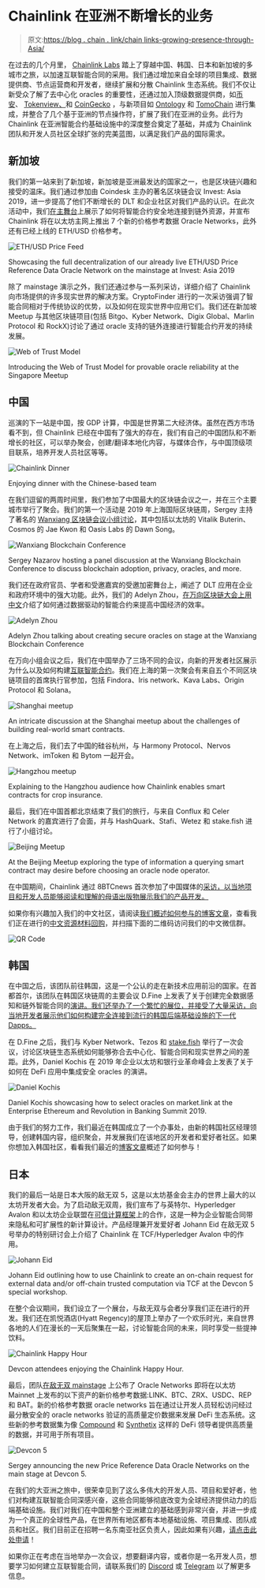 # Chainlink 在亚洲不断增长的业务

> 原文:[https://blog . chain . link/chain links-growing-presence-through-Asia/](https://blog.chain.link/chainlinks-growing-presence-throughout-asia/)

在过去的几个月里， [Chainlink Labs](https://chainlinklabs.com/) 踏上了穿越中国、韩国、日本和新加坡的多城市之旅，以加速互联智能合同的采用。我们通过增加来自全球的项目集成、数据提供商、节点运营商和开发者，继续扩展和分散 Chainlink 生态系统。我们不仅让新受众了解了去中心化 oracles 的重要性，还通过加入顶级数据提供商，如[币安](https://www.binance.com/en/blog/394373386380349440/Connecting-Binance-Data-to-NextGen-DeFi-Applications-Using-Chainlink-Oracles)、 [Tokenview、](https://medium.com/@420315991/tokenview-chainlink-bring-market-forecast-data-to-smart-contracts-c3e6bae02d80)和 [CoinGecko](https://blog.coingecko.com/coingecko-to-provide-cryptocurrency-market-data-for-chainlink/) ，与新项目如 [Ontology](https://medium.com/ontologynetwork/ontology-partners-with-chainlink-to-bring-data-driven-smart-contracts-to-backend-business-models-9744786691d4) 和 [TomoChain](https://medium.com/tomochain/tomochain-integrates-chainlink-oracles-to-deploy-data-driven-smart-contracts-3e07149a43d5) 进行集成，并整合了几个基于亚洲的节点操作符，扩展了我们在亚洲的业务。此行为 Chainlink 在亚洲智能合约基础设施中的深度整合奠定了基础，并成为 Chainlink 团队和开发人员社区全球扩张的完美蓝图，以满足我们产品的国际需求。

## 新加坡

我们的第一站来到了新加坡，新加坡是亚洲最发达的国家之一，也是区块链兴趣和接受的温床。我们通过参加由 Coindesk 主办的著名区块链会议 Invest: Asia 2019，进一步提高了他们不断增长的 DLT 和企业社区对我们产品的认识。在此次活动中，我们[在主舞台](https://www.youtube.com/watch?v=KTfME0M0og4)上展示了如何将智能合约安全地连接到链外资源，并宣布 Chainlink 将在以太坊主网上推出 7 个新的价格参考数据 Oracle Networks，此外还有已经上线的 ETH/USD 价格参考。

![ETH/USD Price Feed](../Images/9d204fd711c0b64f7d1024e8b80b4b6c.png)

<figcaption id="caption-attachment-516" class="wp-caption-text">Showcasing the full decentralization of our already live ETH/USD Price Reference Data Oracle Network on the mainstage at Invest: Asia 2019</figcaption>



除了 mainstage 演示之外，我们还通过参与一系列采访，详细介绍了 Chainlink 向市场提供的许多现实世界的解决方案。CryptoFinder 进行的一次采访强调了智能合同相对于传统协议的优势，以及如何在现实世界中应用它们。我们还在新加坡 Meetup 与其他区块链项目(包括 Bitgo、Kyber Network、Digix Global、Marlin Protocol 和 [](https://twitter.com/rockx_official) RockX)讨论了通过 oracle 支持的链外连接进行智能合约开发的持续发展。

![Web of Trust Model](../Images/615f4956b6c9520b67b4d1d9e84512e5.png)

<figcaption id="caption-attachment-517" class="wp-caption-text">Introducing the Web of Trust Model for provable oracle reliability at the Singapore Meetup</figcaption>



## 中国

巡演的下一站是中国，按 GDP 计算，中国是世界第二大经济体。虽然在西方市场看不到，但 Chainlink 已经在中国有了强大的存在，我们有自己的中国团队和不断增长的社区，可以举办聚会，创建/翻译本地化内容，与媒体合作，与中国顶级项目联系，培养开发人员社区等等。

![Chainlink Dinner](../Images/99a61f6f46affebe037b68f76884fae9.png)

<figcaption id="caption-attachment-518" class="wp-caption-text">Enjoying dinner with the Chinese-based team</figcaption>



在我们逗留的两周时间里，我们参加了中国最大的区块链会议之一，并在三个主要城市举行了聚会。我们的第一个活动是 2019 年上海国际区块链周，Sergey 主持了著名的 [Wanxiang 区块链会议小组讨论](https://www.youtube.com/watch?v=FdiJCvYfVHQ)，其中包括以太坊的 Vitalik Buterin、Cosmos 的 Jae Kwon 和 Oasis Labs 的 Dawn Song。

![Wanxiang Blockchain Conference](../Images/35fcdd64d209f8d43cc189f26b3c9433.png)

<figcaption id="caption-attachment-519" class="wp-caption-text">Sergey Nazarov hosting a panel discussion at the Wanxiang Blockchain Conference to discuss blockchain adoption, privacy, oracles, and more.</figcaption>



我们还在政府官员、学者和受邀嘉宾的受邀加密舞台上，阐述了 DLT 应用在企业和政府环境中的强大功能。此外，我们的 Adelyn Zhou，[在万向区块链大会上用中文](https://www.youtube.com/watch?v=hzvqbilDWAE&feature=youtu.be)介绍了如何通过数据驱动的智能合约来提高中国经济的效率。

![Adelyn Zhou](../Images/dcfb44027794234e1a0e862003fcc9bb.png)

<figcaption id="caption-attachment-520" class="wp-caption-text">Adelyn Zhou talking about creating secure oracles on stage at the Wanxiang Blockchain Conference</figcaption>



在万向小组会议之后，我们在中国举办了三场不同的会议，向新的开发者社区展示为什么以及如何构建[互联智能合约](https://blog.chain.link/hybrid-smart-contracts-explained/)。我们在上海的第一次聚会有来自五个不同区块链项目的首席执行官参加，包括 Findora、Iris network、Kava Labs、Origin Protocol 和 Solana。

![Shanghai meetup](../Images/19f112cd8b58dc54946bd131ffbe1fa1.png)

<figcaption id="caption-attachment-521" class="wp-caption-text">An intricate discussion at the Shanghai meetup about the challenges of building real-world smart contracts.</figcaption>



在上海之后，我们去了中国的硅谷杭州，与 Harmony Protocol、Nervos Network、imToken 和 Bytom 一起开会。

![Hangzhou meetup](../Images/12dd69e2fc1135e1d825581431c7f6de.png)

<figcaption id="caption-attachment-522" class="wp-caption-text">Explaining to the Hangzhou audience how Chainlink enables smart contracts for crop insurance.</figcaption>



最后，我们在中国首都北京结束了我们的旅行，与来自 Conflux 和 Celer Network 的嘉宾进行了会面，并与 HashQuark、Stafi、Wetez 和 stake.fish 进行了小组讨论。

![Beijing Meetup](../Images/4f11a6116e84f8c70cf705300b99fd9d.png)

<figcaption id="caption-attachment-523" class="wp-caption-text">At the Beijing Meetup exploring the type of information a querying smart contract may desire before choosing an oracle node operator.</figcaption>



在中国期间，Chainlink 通过 8BTCnews 首次参加了中国媒体的[采访，以当地项目和开发人员能够阅读和理解的母语出版物展示我们的产品开发。](https://www.8btc.com/video/485590)

如果你有兴趣加入我们的中文社区，请阅读[我们概述如何参与的博客文章](https://blog.chain.link/chainlink-chinese-communities/)，查看我们正在进行的[中文资源材料回购](https://github.com/vlyl/awesome-chainlink-cn/blob/master/README.md)，并扫描下面的二维码访问我们的中文微信群。

![QR Code](../Images/2f4702d34e98fdf98857662195242594.png)

## 韩国

在中国之后，该团队前往韩国，这是一个公认的走在新技术应用前沿的国家。在首都首尔，该团队在韩国区块链周的主要会议 D.Fine 上发表了关于创建完全数据感知和链外智能合同的[演讲。我们还举办了一个繁忙的展位，并接受了大量采访，向当地开发者展示他们如何构建完全连接到流行的韩国后端基础设施的下一代 Dapps。](https://www.youtube.com/watch?v=n-tRK5wdY_0)

在 D.Fine 之后，我们与 Kyber Network、Tezos 和 [stake.fish](https://medium.com/stakefish/stake-fish-is-now-a-chainlink-node-operator-8769c23017c8) 举行了一次会议，讨论区块链生态系统如何能够弥合去中心化、智能合同和现实世界之间的差距。此外，Daniel Kochis 在 2019 年企业以太坊和银行业革命峰会上发表了关于如何在 DeFi 应用中集成安全 oracles 的演讲。

![Daniel Kochis](../Images/ef8804909ba1b48c1d3ea35e7005f6d4.png)

<figcaption id="caption-attachment-525" class="wp-caption-text">Daniel Kochis showcasing how to select oracles on market.link at the Enterprise Ethereum and Revolution in Banking Summit 2019.</figcaption>



由于我们的努力工作，我们最近在韩国成立了一个办事处，由新的韩国社区经理领导，创建韩国内容，组织聚会，并发展我们在该地区的开发者和爱好者社区。如果你想加入韩国社区，看看我们最近的[博客文章](https://blog.chain.link/chainlink-korea-community/)概述了如何参与！

## 日本

我们的最后一站是日本大阪的敌无双 5，这是以太坊基金会主办的世界上最大的以太坊开发者大会。为了启动敌无双周，我们宣布了与英特尔、Hyperledger Avalon 和以太坊企业联盟在[可信计算框架](https://blog.chain.link/driving-demand-for-enterprise-smart-contracts-using-the-trusted-computation-framework-and-attested-oracles-via-chainlink/)上的合作，这是一种为企业智能合同带来隐私和可扩展性的新计算设计。产品经理兼开发爱好者 Johann Eid 在敌无双 5 号举办的特别研讨会上介绍了 Chainlink 在 TCF/Hyperledger Avalon 中的作用。

![Johann Eid](../Images/7327f27e2f37d53160bc7dfc779f98ae.png)

<figcaption id="caption-attachment-526" class="wp-caption-text">Johann Eid outlining how to use Chainlink to create an on-chain request for external data and/or off-chain trusted computation via TCF at the Devcon 5 special workshop.</figcaption>



在整个会议期间，我们设立了一个展台，与敌无双与会者分享我们正在进行的开发。我们还在凯悦酒店(Hyatt Regency)的屋顶上举办了一个欢乐时光，来自世界各地的人们在漫长的一天后聚集在一起，讨论智能合同的未来，同时享受一些提神饮料。

![Chainlink Happy Hour](../Images/4ba79d5ee1b20e19e0ea45679b87107c.png)

<figcaption id="caption-attachment-527" class="wp-caption-text">Devcon attendees enjoying the Chainlink Happy Hour.</figcaption>



最后，团队[在敌无双 mainstage](https://www.youtube.com/watch?v=eePZhhoNkY4) 上公布了 Oracle Networks 即将在以太坊 Mainnet 上发布的以下资产的新价格参考数据:LINK、BTC、ZRX、USDC、REP 和 BAT。新的价格参考数据 oracle networks 旨在通过让开发人员轻松访问经过最分散安全的 oracle networks 验证的高质量定价数据来发展 DeFi 生态系统。这些新的参考数据集为像 [Compound](https://twitter.com/compoundfinance) 和 [Synthetix](https://twitter.com/synthetix_io) 这样的 DeFi 领导者提供高质量的数据，并可用于所有项目。

![Devcon 5](../Images/1af02191226a9a4abce1379023949486.png)

<figcaption id="caption-attachment-528" class="wp-caption-text">Sergey announcing the new Price Reference Data Oracle Networks on the main stage at Devcon 5.</figcaption>



在我们的大亚洲之旅中，很荣幸见到了这么多伟大的开发人员、项目和爱好者，他们对构建互联智能合同深感兴奋，这些合同能够彻底改变为全球经济提供动力的后端基础设施。我们对我们在中国和整个亚洲建立的基础感到非常兴奋，并进一步成为一个真正的全球性产品，在世界所有地区都有本地基础设施、项目集成、团队成员和社区。我们目前正在招聘一名东南亚社区负责人，因此如果有兴趣，[请点击此处申请](https://careers.chain.link/o/community-lead-south-east-asia)！

如果你正在考虑在当地举办一次会议，想要翻译内容，或者你是一名开发人员，想要学习如何建立互联智能合同，请联系我们的 [Discord](https://discord.gg/FGNyjhF) 或 [Telegram](https://t.me/chainlinkofficial) 以了解更多信息。